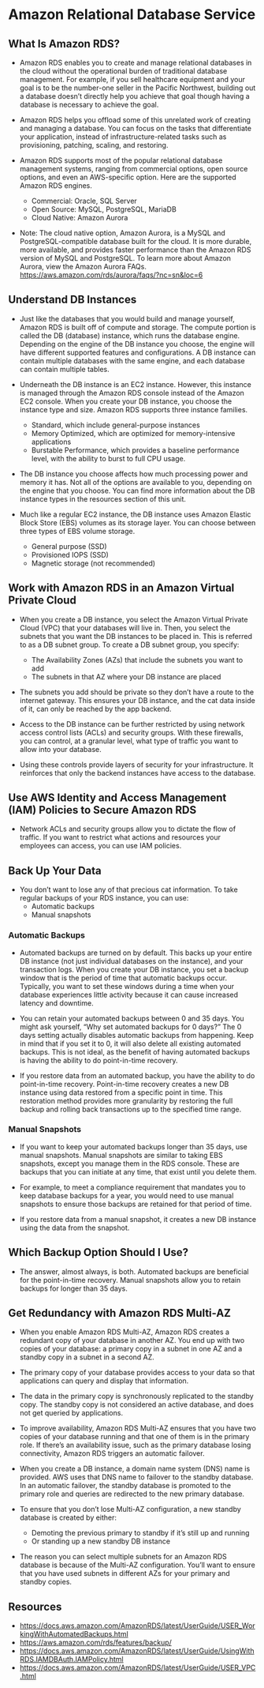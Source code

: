 # Amazon Relational Database Service

## What Is Amazon RDS?

- Amazon RDS enables you to create and manage relational databases in the cloud without the operational burden of traditional database management. For example, if you sell healthcare equipment and your goal is to be the number-one seller in the Pacific Northwest, building out a database doesn’t directly help you achieve that goal though having a database is necessary to achieve the goal.
 
- Amazon RDS helps you offload some of this unrelated work of creating and managing a database. You can focus on the tasks that differentiate your application, instead of infrastructure-related tasks such as provisioning, patching, scaling, and restoring.

- Amazon RDS supports most of the popular relational database management systems, ranging from commercial options, open source options, and even an AWS-specific option. Here are the supported Amazon RDS engines. 
    - Commercial: Oracle, SQL Server
    - Open Source: MySQL, PostgreSQL, MariaDB
    - Cloud Native: Amazon Aurora

- Note: The cloud native option, Amazon Aurora, is a MySQL and PostgreSQL-compatible database built for the cloud. It is more durable, more available, and provides faster performance than the Amazon RDS version of MySQL and PostgreSQL. To learn more about Amazon Aurora, view the Amazon Aurora FAQs. https://aws.amazon.com/rds/aurora/faqs/?nc=sn&loc=6

## Understand DB Instances

- Just like the databases that you would build and manage yourself, Amazon RDS is built off of compute and storage. The compute portion is called the DB (database) instance, which runs the database engine. Depending on the engine of the DB instance you choose, the engine will have different supported features and configurations. A DB instance can contain multiple databases with the same engine, and each database can contain multiple tables.

- Underneath the DB instance is an EC2 instance. However, this instance is managed through the Amazon RDS console instead of the Amazon EC2 console. When you create your DB instance, you choose the instance type and size. Amazon RDS supports three instance families.
    - Standard, which include general-purpose instances
    - Memory Optimized, which are optimized for memory-intensive applications
    - Burstable Performance, which provides a baseline performance level, with the ability to burst to full CPU usage.

- The DB instance you choose affects how much processing power and memory it has. Not all of the options are available to you, depending on the engine that you choose. You can find more information about the DB instance types in the resources section of this unit.

- Much like a regular EC2 instance, the DB instance uses Amazon Elastic Block Store (EBS) volumes as its storage layer. You can choose between three types of EBS volume storage.
    - General purpose (SSD)
    - Provisioned IOPS (SSD)
    - Magnetic storage (not recommended)

## Work with Amazon RDS in an Amazon Virtual Private Cloud

- When you create a DB instance, you select the Amazon Virtual Private Cloud (VPC) that your databases will live in. Then, you select the subnets that you want the DB instances to be placed in. This is referred to as a DB subnet group. To create a DB subnet group, you specify:
    - The Availability Zones (AZs) that include the subnets you want to add
    - The subnets in that AZ where your DB instance are placed

- The subnets you add should be private so they don’t have a route to the internet gateway. This ensures your DB instance, and the cat data inside of it, can only be reached by the app backend.

- Access to the DB instance can be further restricted by using network access control lists (ACLs) and security groups. With these firewalls, you can control, at a granular level, what type of traffic you want to allow into your database. 

- Using these controls provide layers of security for your infrastructure. It reinforces that only the backend instances have access to the database.

## Use AWS Identity and Access Management (IAM) Policies to Secure Amazon RDS

- Network ACLs and security groups allow you to dictate the flow of traffic. If you want to restrict what actions and resources your employees can access, you can use IAM policies.

## Back Up Your Data

- You don’t want to lose any of that precious cat information. To take regular backups of your RDS instance, you can use: 
    - Automatic backups
    - Manual snapshots

### Automatic Backups

- Automated backups are turned on by default. This backs up your entire DB instance (not just individual databases on the instance), and your transaction logs. When you create your DB instance, you set a backup window that is the period of time that automatic backups occur. Typically, you want to set these windows during a time when your database experiences little activity because it can cause increased latency and downtime.

- You can retain your automated backups between 0 and 35 days. You might ask yourself, “Why set automated backups for 0 days?” The 0 days setting actually disables automatic backups from happening. Keep in mind that if you set it to 0, it will also delete all existing automated backups. This is not ideal, as the benefit of having automated backups is having the ability to do point-in-time recovery.

- If you restore data from an automated backup, you have the ability to do point-in-time recovery. Point-in-time recovery creates a new DB instance using data restored from a specific point in time. This restoration method provides more granularity by restoring the full backup and rolling back transactions up to the specified time range.

### Manual Snapshots

- If you want to keep your automated backups longer than 35 days, use manual snapshots. Manual snapshots are similar to taking EBS snapshots, except you manage them in the RDS console. These are backups that you can initiate at any time, that exist until you delete them.

- For example, to meet a compliance requirement that mandates you to keep database backups for a year, you would need to use manual snapshots to ensure those backups are retained for that period of time.
 
- If you restore data from a manual snapshot, it creates a new DB instance using the data from the snapshot.

## Which Backup Option Should I Use?

- The answer, almost always, is both. Automated backups are beneficial for the point-in-time recovery. Manual snapshots allow you to retain backups for longer than 35 days. 

## Get Redundancy with Amazon RDS Multi-AZ

- When you enable Amazon RDS Multi-AZ, Amazon RDS creates a redundant copy of your database in another AZ. You end up with two copies of your database: a primary copy in a subnet in one AZ and a standby copy in a subnet in a second AZ. 

- The primary copy of your database provides access to your data so that applications can query and display that information. 

- The data in the primary copy is synchronously replicated to the standby copy. The standby copy is not considered an active database, and does not get queried by applications.

- To improve availability, Amazon RDS Multi-AZ ensures that you have two copies of your database running and that one of them is in the primary role. If there’s an availability issue, such as the primary database losing connectivity, Amazon RDS triggers an automatic failover.

- When you create a DB instance, a domain name system (DNS) name is provided. AWS uses that DNS name to failover to the standby database. In an automatic failover, the standby database is promoted to the primary role and queries are redirected to the new primary database.
 
- To ensure that you don’t lose Multi-AZ configuration, a new standby database is created by either: 
    - Demoting the previous primary to standby if it’s still up and running
    - Or standing up a new standby DB instance

- The reason you can select multiple subnets for an Amazon RDS database is because of the Multi-AZ configuration. You’ll want to ensure that you have used subnets in different AZs for your primary and standby copies.

## Resources

- https://docs.aws.amazon.com/AmazonRDS/latest/UserGuide/USER_WorkingWithAutomatedBackups.html
- https://aws.amazon.com/rds/features/backup/
- https://docs.aws.amazon.com/AmazonRDS/latest/UserGuide/UsingWithRDS.IAMDBAuth.IAMPolicy.html
- https://docs.aws.amazon.com/AmazonRDS/latest/UserGuide/USER_VPC.html